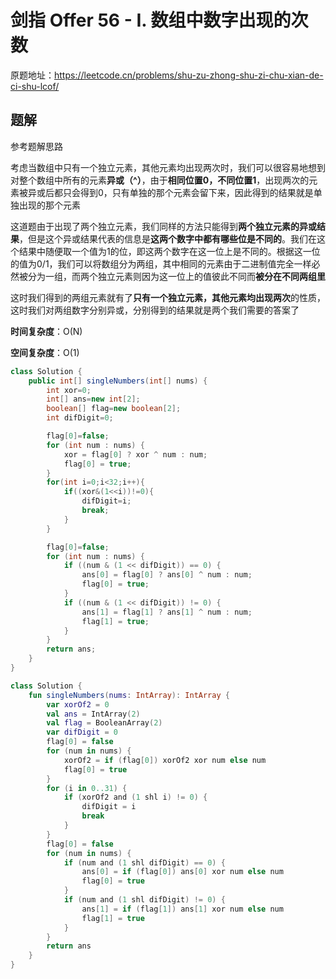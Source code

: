 # 剑指 Offer 56 - I. 数组中数字出现的次数
原题地址：https://leetcode.cn/problems/shu-zu-zhong-shu-zi-chu-xian-de-ci-shu-lcof/

## 题解
参考题解思路

考虑当数组中只有一个独立元素，其他元素均出现两次时，我们可以很容易地想到对整个数组中所有的元素**异或（^）**，由于**相同位置0，不同位置1**，出现两次的元素被异或后都只会得到0，只有单独的那个元素会留下来，因此得到的结果就是单独出现的那个元素

这道题由于出现了两个独立元素，我们同样的方法只能得到**两个独立元素的异或结果**，但是这个异或结果代表的信息是**这两个数字中都有哪些位是不同的**。我们在这个结果中随便取一个值为1的位，即这两个数字在这一位上是不同的。根据这一位的值为0/1，我们可以将数组分为两组，其中相同的元素由于二进制值完全一样必然被分为一组，而两个独立元素则因为这一位上的值彼此不同而**被分在不同两组里**

这时我们得到的两组元素就有了**只有一个独立元素，其他元素均出现两次**的性质，这时我们对两组数字分别异或，分别得到的结果就是两个我们需要的答案了

**时间复杂度**：O(N)

**空间复杂度**：O(1)

```Java []
class Solution {
    public int[] singleNumbers(int[] nums) {
        int xor=0;
        int[] ans=new int[2];
        boolean[] flag=new boolean[2];
        int difDigit=0;

        flag[0]=false;
        for (int num : nums) {
            xor = flag[0] ? xor ^ num : num;
            flag[0] = true;
        }
        for(int i=0;i<32;i++){
            if((xor&(1<<i))!=0){
                difDigit=i;
                break;
            }
        }

        flag[0]=false;
        for (int num : nums) {
            if ((num & (1 << difDigit)) == 0) {
                ans[0] = flag[0] ? ans[0] ^ num : num;
                flag[0] = true;
            }
            if ((num & (1 << difDigit)) != 0) {
                ans[1] = flag[1] ? ans[1] ^ num : num;
                flag[1] = true;
            }
        }
        return ans;
    }
}
```
```Kotlin []
class Solution {
    fun singleNumbers(nums: IntArray): IntArray {
        var xorOf2 = 0
        val ans = IntArray(2)
        val flag = BooleanArray(2)
        var difDigit = 0
        flag[0] = false
        for (num in nums) {
            xorOf2 = if (flag[0]) xorOf2 xor num else num
            flag[0] = true
        }
        for (i in 0..31) {
            if (xorOf2 and (1 shl i) != 0) {
                difDigit = i
                break
            }
        }
        flag[0] = false
        for (num in nums) {
            if (num and (1 shl difDigit) == 0) {
                ans[0] = if (flag[0]) ans[0] xor num else num
                flag[0] = true
            }
            if (num and (1 shl difDigit) != 0) {
                ans[1] = if (flag[1]) ans[1] xor num else num
                flag[1] = true
            }
        }
        return ans
    }
}

```